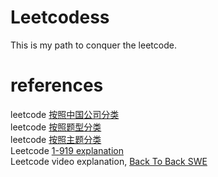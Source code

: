 # Leetcodess
This is my path to conquer the leetcode.


# references
leetcode [按照中国公司分类](https://github.com/scifiss/LeetcodeTop) <br />
leetcode [按照题型分类](https://github.com/scifiss/LeetCodeFromWisdompeak) <br />
leetcode [按照主题分类](https://github.com/scifiss/coding-interview-university) <br />
Leetcode [1-919 explanation](https://github.com/grandyang/leetcode) <br />
Leetcode video explanation, [Back To Back SWE](https://www.youtube.com/channel/UCmJz2DV1a3yfgrR7GqRtUUA)  <br />
